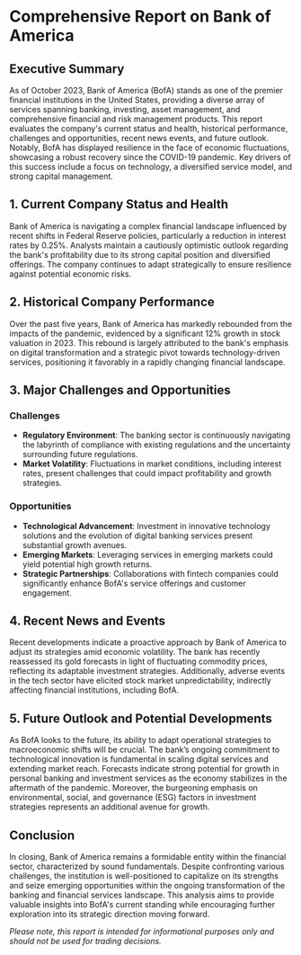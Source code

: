 # Comprehensive Report on Bank of America

## Executive Summary
As of October 2023, Bank of America (BofA) stands as one of the premier financial institutions in the United States, providing a diverse array of services spanning banking, investing, asset management, and comprehensive financial and risk management products. This report evaluates the company's current status and health, historical performance, challenges and opportunities, recent news events, and future outlook. Notably, BofA has displayed resilience in the face of economic fluctuations, showcasing a robust recovery since the COVID-19 pandemic. Key drivers of this success include a focus on technology, a diversified service model, and strong capital management.

## 1. Current Company Status and Health
Bank of America is navigating a complex financial landscape influenced by recent shifts in Federal Reserve policies, particularly a reduction in interest rates by 0.25%. Analysts maintain a cautiously optimistic outlook regarding the bank's profitability due to its strong capital position and diversified offerings. The company continues to adapt strategically to ensure resilience against potential economic risks.

## 2. Historical Company Performance
Over the past five years, Bank of America has markedly rebounded from the impacts of the pandemic, evidenced by a significant 12% growth in stock valuation in 2023. This rebound is largely attributed to the bank's emphasis on digital transformation and a strategic pivot towards technology-driven services, positioning it favorably in a rapidly changing financial landscape.

## 3. Major Challenges and Opportunities
### Challenges
- **Regulatory Environment**: The banking sector is continuously navigating the labyrinth of compliance with existing regulations and the uncertainty surrounding future regulations.
- **Market Volatility**: Fluctuations in market conditions, including interest rates, present challenges that could impact profitability and growth strategies.

### Opportunities
- **Technological Advancement**: Investment in innovative technology solutions and the evolution of digital banking services present substantial growth avenues.
- **Emerging Markets**: Leveraging services in emerging markets could yield potential high growth returns.
- **Strategic Partnerships**: Collaborations with fintech companies could significantly enhance BofA's service offerings and customer engagement.

## 4. Recent News and Events
Recent developments indicate a proactive approach by Bank of America to adjust its strategies amid economic volatility. The bank has recently reassessed its gold forecasts in light of fluctuating commodity prices, reflecting its adaptable investment strategies. Additionally, adverse events in the tech sector have elicited stock market unpredictability, indirectly affecting financial institutions, including BofA.

## 5. Future Outlook and Potential Developments
As BofA looks to the future, its ability to adapt operational strategies to macroeconomic shifts will be crucial. The bank’s ongoing commitment to technological innovation is fundamental in scaling digital services and extending market reach. Forecasts indicate strong potential for growth in personal banking and investment services as the economy stabilizes in the aftermath of the pandemic. Moreover, the burgeoning emphasis on environmental, social, and governance (ESG) factors in investment strategies represents an additional avenue for growth.

## Conclusion
In closing, Bank of America remains a formidable entity within the financial sector, characterized by sound fundamentals. Despite confronting various challenges, the institution is well-positioned to capitalize on its strengths and seize emerging opportunities within the ongoing transformation of the banking and financial services landscape. This analysis aims to provide valuable insights into BofA's current standing while encouraging further exploration into its strategic direction moving forward. 

*Please note, this report is intended for informational purposes only and should not be used for trading decisions.*